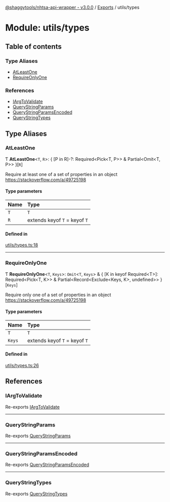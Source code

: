 [@shaggytools/nhtsa-api-wrapper - v3.0.0](../index.md) / [Exports](../modules.md) / utils/types

# Module: utils/types

## Table of contents

### Type Aliases

- [AtLeastOne](utils_types.md#atleastone)
- [RequireOnlyOne](utils_types.md#requireonlyone)

### References

- [IArgToValidate](utils_types.md#iargtovalidate)
- [QueryStringParams](utils_types.md#querystringparams)
- [QueryStringParamsEncoded](utils_types.md#querystringparamsencoded)
- [QueryStringTypes](utils_types.md#querystringtypes)

## Type Aliases

### AtLeastOne

Ƭ **AtLeastOne**<`T`, `R`\>: { [P in R]-?: Required<Pick<T, P\>\> & Partial<Omit<T, P\>\> }[`R`]

Require at least one of a set of properties in an object
https://stackoverflow.com/a/49725198

#### Type parameters

| Name | Type |
| :------ | :------ |
| `T` | `T` |
| `R` | extends keyof `T` = keyof `T` |

#### Defined in

[utils/types.ts:18](https://github.com/ShaggyTech/nhtsa-api-wrapper/blob/a4e673e/packages/lib/src/utils/types.ts#L18)

___

### RequireOnlyOne

Ƭ **RequireOnlyOne**<`T`, `Keys`\>: `Omit`<`T`, `Keys`\> & { [K in keyof Required<T\>]: Required<Pick<T, K\>\> & Partial<Record<Exclude<Keys, K\>, undefined\>\> }[`Keys`]

Require only one of a set of properties in an object
https://stackoverflow.com/a/49725198

#### Type parameters

| Name | Type |
| :------ | :------ |
| `T` | `T` |
| `Keys` | extends keyof `T` = keyof `T` |

#### Defined in

[utils/types.ts:26](https://github.com/ShaggyTech/nhtsa-api-wrapper/blob/a4e673e/packages/lib/src/utils/types.ts#L26)

## References

### IArgToValidate

Re-exports [IArgToValidate](utils_argHandler.md#iargtovalidate)

___

### QueryStringParams

Re-exports [QueryStringParams](utils_queryString.md#querystringparams)

___

### QueryStringParamsEncoded

Re-exports [QueryStringParamsEncoded](utils_queryString.md#querystringparamsencoded)

___

### QueryStringTypes

Re-exports [QueryStringTypes](utils_queryString.md#querystringtypes)
